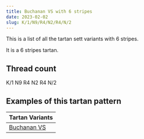 ```yaml
---
title: Buchanan VS with 6 stripes
date: 2023-02-02
slug: K/1/N9/R4/N2/R4/N/2
---
```

This is a list of all the tartan sett variants with 6 stripes.

It is a 6 stripes tartan.


## Thread count
K/1 N9 R4 N2 R4 N/2

## Examples of this tartan pattern

| Tartan Variants |
|---------------|
| [Buchanan VS](/variants/k/1/n9/r4/n2/r4/n/2-k000000-nd0d0d0-rff0000)||

